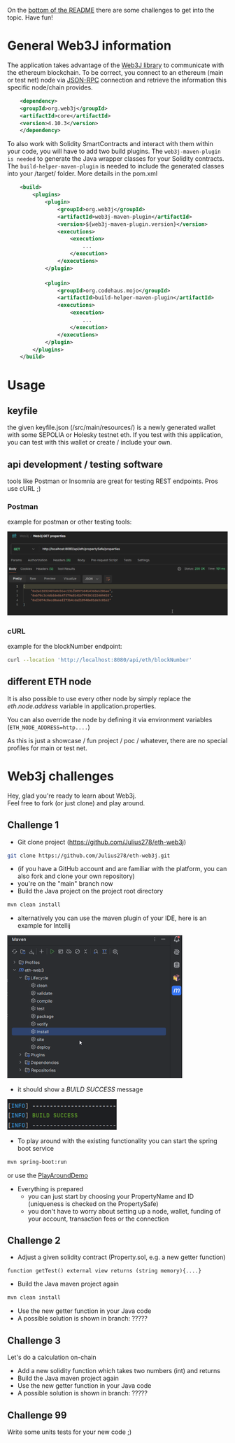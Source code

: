 On the [bottom of the README](#web3j-challenges) there are some challenges to get into the topic. Have fun!

# General Web3J information
The application takes advantage of the [Web3J library](https://github.com/web3j/web3j) to communicate with the ethereum blockchain.
To be correct, you connect to an ethereum (main or test net) node via [JSON-RPC](https://www.jsonrpc.org/) connection and retrieve the information this specific node/chain provides.
``` XML
    <dependency>
	<groupId>org.web3j</groupId>
	<artifactId>core</artifactId>
	<version>4.10.3</version>
    </dependency>
```

To also work with Solidity SmartContracts and interact with them within your code, you will have to add two build plugins.
The `web3j-maven-plugin is needed` to generate the Java wrapper classes for your Solidity contracts. 
The `build-helper-maven-plugin` is needed to include the generated classes into your /target/ folder.
More details in the pom.xml

``` XML
    <build>
        <plugins>
            <plugin>
                <groupId>org.web3j</groupId>
                <artifactId>web3j-maven-plugin</artifactId>
                <version>${web3j-maven-plugin.version}</version>
                <executions>
                    <execution>
                        ...
                    </execution>
                </executions>
            </plugin>
            
            <plugin>
                <groupId>org.codehaus.mojo</groupId>
                <artifactId>build-helper-maven-plugin</artifactId>
                <executions>
                    <execution>
                        ...
                    </execution>
                </executions>
            </plugin>
        </plugins>
    </build>
```

# Usage
## keyfile
the given keyfile.json (/src/main/resources/) is a newly generated wallet with some SEPOLIA or Holesky testnet eth.
If you test with this application, you can test with this wallet or create / include your own.

## api development / testing software
tools like Postman or Insomnia are great for testing REST endpoints.
Pros use cURL ;)

### Postman
example for postman or other testing tools:

![postman_test](docs/postman_test.png)

### cURL
example for the blockNumber endpoint:
``` bash
curl --location 'http://localhost:8080/api/eth/blockNumber'
```

## different ETH node
It is also possible to use every other node by simply replace the _eth.node.address_ variable in application.properties.

You can also override the node by defining it via environment variables (`ETH_NODE_ADDRESS=http....`)


As this is just a showcase / fun project / poc / whatever, there are no special profiles for main or test net.


# Web3j challenges
Hey, glad you're ready to learn about Web3j.</br>
Feel free to fork (or just clone) and play around.

## Challenge 1
* Git clone project (https://github.com/Julius278/eth-web3j)
``` bash
git clone https://github.com/Julius278/eth-web3j.git
```
* (if you have a GitHub account and are familiar with the platform, you can also fork and clone your own repository)
* you're on the "main" branch now
* Build the Java project on the project root directory
``` bash
mvn clean install
```
* alternatively you can use the maven plugin of your IDE, here is an example for Intellij </br>
<img src="docs/intellij_maven_plugin.png" alt="intellij_maven_plugin" width="400"/>

* it should show a <i>BUILD SUCCESS</i> message </br>
<img src="docs/maven_build_success.png" alt="maven_build_success" width="250"/>

* To play around with the existing functionality you can start the spring boot service
``` bash
mvn spring-boot:run
```
or use the [PlayAroundDemo](https://github.com/Julius278/eth-web3j/blob/main/src/main/java/com/julius/spring/boot/ethweb3/demo/PlayAroundDemo.java)
* Everything is prepared
  * you can just start by choosing your PropertyName and ID (uniqueness is checked on the PropertySafe)
  * you don't have to worry about setting up a node, wallet, funding of your account, transaction fees or the connection

## Challenge 2
* Adjust a given solidity contract (Property.sol, e.g. a new getter function)
``` Solidity
function getTest() external view returns (string memory){....}
```
* Build the Java maven project again 
``` bash
mvn clean install
```
* Use the new getter function in your Java code
* A possible solution is shown in branch: ?????

## Challenge 3
Let's do a calculation on-chain
* Add a new solidity function which takes two numbers (int) and returns
* Build the Java maven project again
* Use the new getter function in your Java code
* A possible solution is shown in branch: ?????


## Challenge 99
Write some units tests for your new code ;)